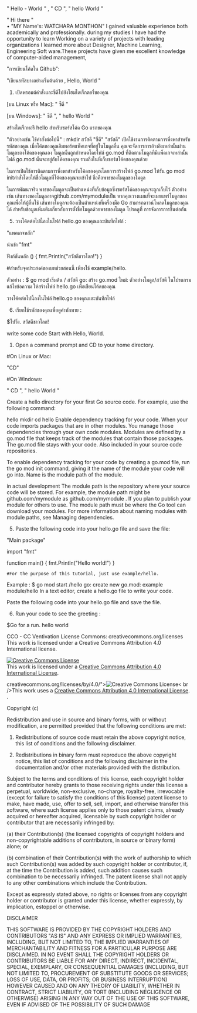  " Hello - World " , " CD ", " hello World " 



 " Hi there "   
• "MY Name's: WATCHARA MONTHON" 
I gained valuable experience both academically and professionally.  during my studies  I have had the opportunity to learn  Working on a variety of projects with leading organizations  I learned more about Designer, Machine Learning, Engineering Soft ware.These projects have given me excellent knowledge of computer-aided management, 



  "การเขียนโค้ดใน Github": 

 "เขียนรหัสบางอย่างเริ่มต้นด้วย , Hello,  World " 

  1.  เปิดพรอมต์คำสั่งและซีดีไปยังโฮมไดเร็กตอรี่ของคุณ

 [บน Linux หรือ Mac]: " ซีดี "  

 [บน Windows]: " ซีดี ", " hello World "

สร้างไดเร็กทอรี hello สำหรับซอร์สโค้ด Go แรกของคุณ

"ตัวอย่างเช่น ใช้คำสั่งต่อไปนี้" : mkdir สวัสดี
"ซีดี" "สวัสดี" 
เปิดใช้งานการติดตามการพึ่งพาสำหรับรหัสของคุณ
เมื่อโค้ดของคุณอิมพอร์ตแพ็คเกจที่อยู่ในโมดูลอื่น คุณจะจัดการการอ้างอิงเหล่านั้นผ่านโมดูลของโค้ดของคุณเอง โมดูลนั้นถูกกำหนดโดยไฟล์ go.mod ที่ติดตามโมดูลที่มีแพ็คเกจเหล่านั้น ไฟล์ go.mod นั้นจะอยู่กับโค้ดของคุณ รวมถึงในที่เก็บซอร์สโค้ดของคุณด้วย

ในการเปิดใช้การติดตามการพึ่งพาสำหรับโค้ดของคุณโดยการสร้างไฟล์ go.mod ให้รัน go mod initคำสั่งโดยให้ชื่อโมดูลที่โค้ดของคุณจะเข้าไป ชื่อคือพาธของโมดูลของโมดูล

ในการพัฒนาจริง พาธของโมดูลจะเป็นตำแหน่งที่เก็บข้อมูลซึ่งซอร์สโค้ดของคุณจะถูกเก็บไว้ ตัวอย่างเช่น เส้นทางของโมดูลอาจgithub.com/mymoduleเป็น หากคุณวางแผนที่จะเผยแพร่โมดูลของคุณเพื่อให้ผู้อื่นใช้ เส้นทางโมดูลจะต้องเป็นตำแหน่งที่เครื่องมือ Go สามารถดาวน์โหลดโมดูลของคุณได้ สำหรับข้อมูลเพิ่มเติมเกี่ยวกับการตั้งชื่อโมดูลด้วยพาธของโมดูล โปรดดูที่ การจัดการการขึ้นต่อกัน 

 
 5.  วางโค้ดต่อไปนี้ลงในไฟล์ hello.go ของคุณและบันทึกไฟล์ : 

 "แพคเกจหลัก"

 นำเข้า "fmt"

 ฟังก์ชันหลัก () {
    fmt.Println("สวัสดีชาวโลก!")
} 

   #สำหรับจุดประสงค์ของบทช่วยสอนนี้ เพียงใช้ example/hello.

ตัวอย่าง : $ go mod เริ่มต้น / สวัสดี
go: สร้าง go.mod ใหม่: ตัวอย่างโมดูล/สวัสดี
ในโปรแกรมแก้ไขข้อความ ให้สร้างไฟล์ hello.go เพื่อเขียนโค้ดของคุณ

วางโค้ดต่อไปนี้ลงในไฟล์ hello.go ของคุณและบันทึกไฟล์ 

  

 6.  เรียกใช้รหัสของคุณเพื่อดูคำทักทาย : 

$ไปวิ่ง.
สวัสดีชาวโลก! 

   write some code
 Start with Hello, World.

   1. Open a command prompt and CD to your home directory.

  #On Linux or Mac:

  "CD"

   #On Windows:

   " CD ", " hello World "

 Create a hello directory for your first Go source code.
 For example, use the following command:

 hello mkdir
 cd hello
 Enable dependency tracking for your code.
 When your code imports packages that are in other modules.  You manage those dependencies through your own code modules.  Modules are defined by a go.mod file that keeps track of the modules that contain those packages. The go.mod file stays with your code.  Also included in your source code repositories.

 To enable dependency tracking for your code by creating a go.mod file, run the go mod init command, giving it the name of the module your code will go into.  Name is the module path of the module.

 in actual development  The module path is the repository where your source code will be stored. For example, the module path might be github.com/mymodule as github.com/mymodule .  If you plan to publish your module for others to use.  The module path must be where the Go tool can download your modules.  For more information about naming modules with module paths, see Managing dependencies.

 
  5. Paste the following code into your hello.go file and save the file:

  "Main package"

 import "fmt"

 function main() {
     fmt.Println("Hello world!")
 }

    #For the purpose of this tutorial, just use example/hello.

 Example : $ go mod start /hello
 go: create new go.mod: example module/hello
 In a text editor, create a hello.go file to write your code.

 Paste the following code into your hello.go file and save the file.

  

  6. Run your code to see the greeting :

 $Go for a run.
 hello world 

 CCO - CC Ventivation License
 Commons: creativecommons.org/licenses
 This work is licensed under a Creative Commons Attribution 4.0 International license.

 <a rel="license" href="http://creativecommons.org/licenses/by/4.0/"><img alt="Creative Commons License" style="border-width:0" src="https://i.creativecommons.org/l/by/4.0/88x31.png" /></a><br />This work is licensed under a <a rel="license" href="http://creativecommons.org/licenses/by/4.0/">Creative Commons Attribution 4.0 International License</a>.  

 creativecommons.org/licenses/by/4.0/"><img  alt="Creative Commons License" style="border-width:0" src="https://i.creativecommons.org/l/by/4.0/88x31.png" /></a><  br />This work uses a <a rel="license" href="http://creativecommons.org/licenses/by/4.0/">Creative Commons Attribution 4.0 International License</a>.  .

  Copyright (c) <YEAR> <COPYRIGHT HOLDERS>

Redistribution and use in source and binary forms, with or without modification, are permitted provided that the following conditions are met:

1. Redistributions of source code must retain the above copyright notice, this list of conditions and the following disclaimer.

2. Redistributions in binary form must reproduce the above copyright notice, this list of conditions and the following disclaimer in the documentation and/or other materials provided with the distribution.

Subject to the terms and conditions of this license, each copyright holder and contributor hereby grants to those receiving rights under this license a perpetual, worldwide, non-exclusive, no-charge, royalty-free, irrevocable (except for failure to satisfy the conditions of this license) patent license to make, have made, use, offer to sell, sell, import, and otherwise transfer this software, where such license applies only to those patent claims, already acquired or hereafter acquired, licensable by such copyright holder or contributor that are necessarily infringed by:

(a) their Contribution(s) (the licensed copyrights of copyright holders and non-copyrightable additions of contributors, in source or binary form) alone; or

(b) combination of their Contribution(s) with the work of authorship to which such Contribution(s) was added by such copyright holder or contributor, if, at the time the Contribution is added, such addition causes such combination to be necessarily infringed. The patent license shall not apply to any other combinations which include the Contribution.

Except as expressly stated above, no rights or licenses from any copyright holder or contributor is granted under this license, whether expressly, by implication, estoppel or otherwise.


DISCLAIMER

THIS SOFTWARE IS PROVIDED BY THE COPYRIGHT HOLDERS AND CONTRIBUTORS "AS IS" AND ANY EXPRESS OR IMPLIED WARRANTIES, INCLUDING, BUT NOT LIMITED TO, THE IMPLIED WARRANTIES OF MERCHANTABILITY AND FITNESS FOR A PARTICULAR PURPOSE ARE DISCLAIMED. IN NO EVENT SHALL THE COPYRIGHT HOLDERS OR CONTRIBUTORS BE LIABLE FOR ANY DIRECT, INDIRECT, INCIDENTAL, SPECIAL, EXEMPLARY, OR CONSEQUENTIAL DAMAGES (INCLUDING, BUT NOT LIMITED TO, PROCUREMENT OF SUBSTITUTE GOODS OR SERVICES; LOSS OF USE, DATA, OR PROFITS; OR BUSINESS INTERRUPTION) HOWEVER CAUSED AND ON ANY THEORY OF LIABILITY, WHETHER IN CONTRACT, STRICT LIABILITY, OR TORT (INCLUDING NEGLIGENCE OR OTHERWISE) ARISING IN ANY WAY OUT OF THE USE OF THIS SOFTWARE, EVEN IF ADVISED OF THE POSSIBILITY OF SUCH DAMAGE
